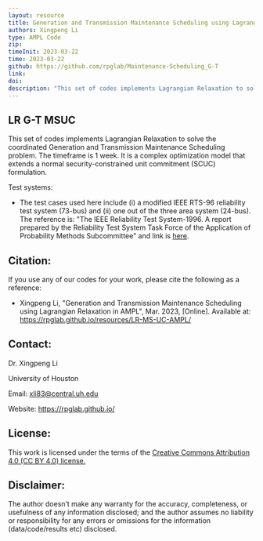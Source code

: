 ```yaml
---
layout: resource
title: Generation and Transmission Maintenance Scheduling using Lagrangian Relaxation in AMPL
authors: Xingpeng Li
type: AMPL Code
zip: 
timeInit: 2023-03-22
time: 2023-03-22
github: https://github.com/rpglab/Maintenance-Scheduling_G-T
link: 
doi: 
description: "This set of codes implements Lagrangian Relaxation to solve the coordinated Generation and Transmission Maintenance Scheduling problem."
---
```



## LR G-T MSUC
This set of codes implements Lagrangian Relaxation to solve the coordinated Generation and Transmission Maintenance Scheduling problem. The timeframe is 1 week. It is a complex optimization model that extends a normal security-constrained unit commitment (SCUC) formulation.

Test systems:
* The test cases used here include (i) a modified IEEE RTS-96 reliability test system (73-bus) and (ii) one out of the three area system (24-bus). The reference is: "The IEEE Reliability Test System-1996. A report prepared by the Reliability Test System Task Force of the Application of Probability Methods Subcommittee" and link is <a class="" target="_blank" href="https://ieeexplore.ieee.org/document/780914">here</a>. 


## Citation:
If you use any of our codes for your work, please cite the following as a reference:

* Xingpeng Li, "Generation and Transmission Maintenance Scheduling using Lagrangian Relaxation in AMPL", Mar. 2023, [Online]. Available at: https://rpglab.github.io/resources/LR-MS-UC-AMPL/


## Contact:
Dr. Xingpeng Li

University of Houston

Email: xli83@central.uh.edu

Website: <a class="off" href="/"  target="_blank">https://rpglab.github.io/</a>


## License:
This work is licensed under the terms of the <a class="off" href="https://creativecommons.org/licenses/by/4.0/"  target="_blank">Creative Commons Attribution 4.0 (CC BY 4.0) license.</a>


## Disclaimer:
The author doesn’t make any warranty for the accuracy, completeness, or usefulness of any information disclosed; and the author assumes no liability or responsibility for any errors or omissions for the information (data/code/results etc) disclosed.
